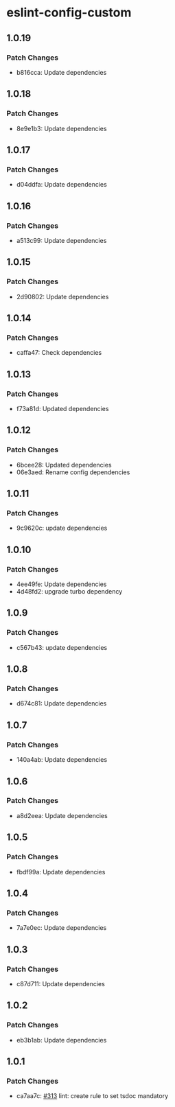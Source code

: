 # eslint-config-custom

## 1.0.19

### Patch Changes

- b816cca: Update dependencies

## 1.0.18

### Patch Changes

- 8e9e1b3: Update dependencies

## 1.0.17

### Patch Changes

- d04ddfa: Update dependencies

## 1.0.16

### Patch Changes

- a513c99: Update dependencies

## 1.0.15

### Patch Changes

- 2d90802: Update dependencies

## 1.0.14

### Patch Changes

- caffa47: Check dependencies

## 1.0.13

### Patch Changes

- f73a81d: Updated dependencies

## 1.0.12

### Patch Changes

- 6bcee28: Updated dependencies
- 06e3aed: Rename config dependencies

## 1.0.11

### Patch Changes

- 9c9620c: update dependencies

## 1.0.10

### Patch Changes

- 4ee49fe: Update dependencies
- 4d48fd2: upgrade turbo dependency

## 1.0.9

### Patch Changes

- c567b43: update dependencies

## 1.0.8

### Patch Changes

- d674c81: Update dependencies

## 1.0.7

### Patch Changes

- 140a4ab: Update dependencies

## 1.0.6

### Patch Changes

- a8d2eea: Update dependencies

## 1.0.5

### Patch Changes

- fbdf99a: Update dependencies

## 1.0.4

### Patch Changes

- 7a7e0ec: Update dependencies

## 1.0.3

### Patch Changes

- c87d711: Update dependencies

## 1.0.2

### Patch Changes

- eb3b1ab: Update dependencies

## 1.0.1

### Patch Changes

- ca7aa7c: [#313](https://gitlab.mgdis.fr/core/core-ui/core-ui/-/issues/313) lint: create rule to set tsdoc mandatory
